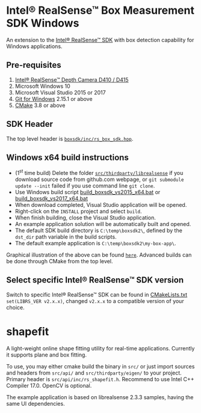 # Intel® RealSense™ Box Measurement SDK Windows

An extension to the [Intel® RealSense™ SDK](https://github.com/IntelRealSensen/librealsense) with box detection capability for Windows applications.

## Pre-requisites

1. [Intel® RealSense™ Depth Camera D410 / D415](https://www.intel.com/realsense)
2. Microsoft Windows 10
3. Microsoft Visual Studio 2015 or 2017
4. [Git for Windows](https://git-scm.com/download/win) 2.15.1 or above
5. [CMake](https://cmake.org/download/) 3.8 or above 

## SDK Header

The top level header is [`boxsdk/inc/rs_box_sdk.hpp`](boxsdk/inc/rs_box_sdk.hpp).

## Windows x64 build instructions

- (1<sup>st</sup> time build) Delete the folder [`src/thirdparty/librealsense`](src/thirdparty/librealsense) if you download source code from github.com webpage, or `git submodule update --init` failed if you use command line `git clone`.
- Use Windows build script [build_boxsdk_vs2015_x64.bat](build_boxsdk_vs2015_x64.bat) or [build_boxsdk_vs2017_x64.bat](build_boxsdk_vs2017_x64.bat)
- When download completed, Visual Studio application will be opened.
- Right-click on the `INSTALL` project and select `build`.
- When finish building, close the Visual Studio application. 
- An example application solution will be automatically built and opened.
- The default SDK build directory is `C:\temp\boxsdk2\`, defined by the `dst_dir` path variable in the build scripts. 
- The default example application is `C:\temp\boxsdk2\my-box-app\`.

Graphical illustration of the above can be found [`here`](doc/BoxSDK_build_demo.pdf).
Advanced builds can be done through CMake from the top level.

## Select specific Intel® RealSense™ SDK version

Switch to specific Intel® RealSense™ SDK can be found in [CMakeLists.txt](CMakeLists.txt#L20) `set(LIBRS_VER v2.x.x)`, changed `v2.x.x` to a compatible version of your choice.

# shapefit

A light-weight online shape fitting utility for real-time applications. Currently it supports plane and box fitting.

To use, you may either cmake build the binary in `src/` or just import sources and headers from `src/api/` and `src/thirdparty/eigen/` to your project. 
Primary header is `src/api/inc/rs_shapefit.h`. Recommend to use Intel C++ Compiler 17.0. OpenCV is optional.

The example application is based on librealsense 2.3.3 samples, having the same UI dependencies.
